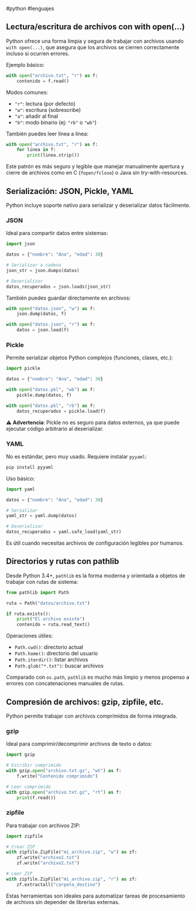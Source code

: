 #python #lenguajes

## Lectura/escritura de archivos con with open(...)

Python ofrece una forma limpia y segura de trabajar con archivos usando `with open(...)`, que asegura que los archivos se cierren correctamente incluso si ocurren errores.

Ejemplo básico:

```python
with open("archivo.txt", "r") as f:
    contenido = f.read()
```

Modos comunes:
- `"r"`: lectura (por defecto)
- `"w"`: escritura (sobrescribe)
- `"a"`: añadir al final
- `"b"`: modo binario (ej: `"rb"` o `"wb"`)

También puedes leer línea a línea:

```python
with open("archivo.txt", "r") as f:
    for linea in f:
        print(linea.strip())
```

Este patrón es más seguro y legible que manejar manualmente apertura y cierre de archivos como en C (`fopen/fclose`) o Java sin try-with-resources.

## Serialización: JSON, Pickle, YAML

Python incluye soporte nativo para serializar y deserializar datos fácilmente.

### JSON

Ideal para compartir datos entre sistemas:

```python
import json

datos = {"nombre": "Ana", "edad": 30}

# Serializar a cadena
json_str = json.dumps(datos)

# Deserializar
datos_recuperados = json.loads(json_str)
```

También puedes guardar directamente en archivos:

```python
with open("datos.json", "w") as f:
    json.dump(datos, f)

with open("datos.json", "r") as f:
    datos = json.load(f)
```

### Pickle

Permite serializar objetos Python complejos (funciones, clases, etc.):

```python
import pickle

datos = {"nombre": "Ana", "edad": 30}

with open("datos.pkl", "wb") as f:
    pickle.dump(datos, f)

with open("datos.pkl", "rb") as f:
    datos_recuperados = pickle.load(f)
```

⚠️ **Advertencia**: Pickle no es seguro para datos externos, ya que puede ejecutar código arbitrario al deserializar.

### YAML

No es estándar, pero muy usado. Requiere instalar `pyyaml`:

```bash
pip install pyyaml
```

Uso básico:

```python
import yaml

datos = {"nombre": "Ana", "edad": 30}

# Serializar
yaml_str = yaml.dump(datos)

# Deserializar
datos_recuperados = yaml.safe_load(yaml_str)
```

Es útil cuando necesitas archivos de configuración legibles por humanos.

## Directorios y rutas con pathlib

Desde Python 3.4+, `pathlib` es la forma moderna y orientada a objetos de trabajar con rutas de sistema:

```python
from pathlib import Path

ruta = Path("datos/archivo.txt")

if ruta.exists():
    print("El archivo existe")
    contenido = ruta.read_text()
```

Operaciones útiles:
- `Path.cwd()`: directorio actual
- `Path.home()`: directorio del usuario
- `Path.iterdir()`: listar archivos
- `Path.glob("*.txt")`: buscar archivos

Comparado con `os.path`, `pathlib` es mucho más limpio y menos propenso a errores con concatenaciones manuales de rutas.

## Compresión de archivos: gzip, zipfile, etc.

Python permite trabajar con archivos comprimidos de forma integrada.

### gzip

Ideal para comprimir/decomprimir archivos de texto o datos:

```python
import gzip

# Escribir comprimido
with gzip.open("archivo.txt.gz", "wt") as f:
    f.write("Contenido comprimido")

# Leer comprimido
with gzip.open("archivo.txt.gz", "rt") as f:
    print(f.read())
```

### zipfile

Para trabajar con archivos ZIP:

```python
import zipfile

# Crear ZIP
with zipfile.ZipFile("mi_archivo.zip", "w") as zf:
    zf.write("archivo1.txt")
    zf.write("archivo2.txt")

# Leer ZIP
with zipfile.ZipFile("mi_archivo.zip", "r") as zf:
    zf.extractall("carpeta_destino")
```

Estas herramientas son ideales para automatizar tareas de procesamiento de archivos sin depender de librerías externas.

